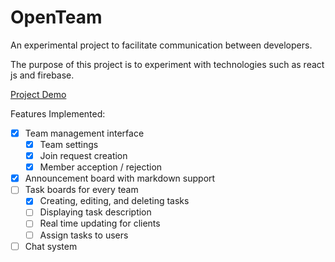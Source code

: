 # OpenTeam

An experimental project to facilitate communication between developers.

The purpose of this project is to experiment with technologies such as react js and firebase.

[Project Demo](https://openteam-330ce.web.app/login)

Features Implemented:

- [x] Team management interface
  - [x] Team settings
  - [x] Join request creation
  - [x] Member acception / rejection
- [x] Announcement board with markdown support
- [ ] Task boards for every team
  - [x] Creating, editing, and deleting tasks
  - [ ] Displaying task description
  - [ ] Real time updating for clients
  - [ ] Assign tasks to users
- [ ] Chat system